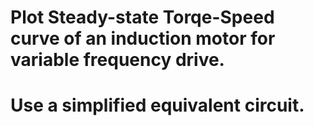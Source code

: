 # Plot Steady-state Torqe-Speed curve of an induction motor for variable frequency drive.
# Use a simplified equivalent circuit.
